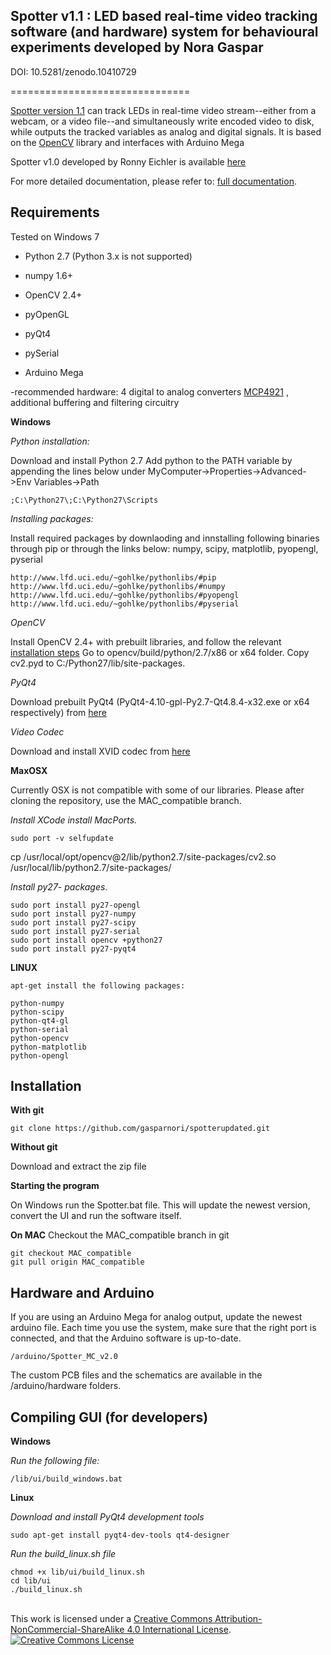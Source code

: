 Spotter v1.1 : LED based real-time video tracking software (and hardware) system for behavioural experiments developed by Nora Gaspar
-----------------------------
DOI: 10.5281/zenodo.10410729

===============================

[Spotter version 1.1](https://github.com/gasparnori/spotterupdated) can track LEDs in real-time video stream--either from a webcam, or a video file--and simultaneously write encoded video to disk, while outputs the tracked variables as analog and digital signals. It is based on the [OpenCV](http://opencv.org/) library and interfaces with Arduino Mega


Spotter v1.0 developed by Ronny Eichler is available [here](https://github.com/wonkoderverstaendige)


For more detailed documentation, please refer to: [full documentation](docs/full_documentation_v1.1.pdf).

Requirements
------------

Tested on Windows 7

- Python 2.7 (Python 3.x is not supported)
- numpy 1.6+
- OpenCV 2.4+
- pyOpenGL
- pyQt4
- pySerial

- Arduino Mega

-recommended hardware: 4 digital to analog converters [MCP4921](http://ww1.microchip.com/downloads/en/devicedoc/21897b.pdf) , additional buffering and filtering circuitry

**Windows**

*Python installation:*

Download and install Python 2.7
Add python to the PATH variable by appending the lines below under MyComputer->Properties->Advanced->Env Variables->Path

    ;C:\Python27\;C:\Python27\Scripts

*Installing packages:*
    
Install required packages by downlaoding and innstalling following binaries through pip or through the links below:
numpy, scipy, matplotlib, pyopengl, pyserial

    http://www.lfd.uci.edu/~gohlke/pythonlibs/#pip
    http://www.lfd.uci.edu/~gohlke/pythonlibs/#numpy
    http://www.lfd.uci.edu/~gohlke/pythonlibs/#pyopengl
    http://www.lfd.uci.edu/~gohlke/pythonlibs/#pyserial

*OpenCV*

Install OpenCV 2.4+ with prebuilt libraries, and follow the relevant [installation steps](https://docs.opencv.org/2.4/doc/tutorials/introduction/windows_install/windows_install.html)
	Go to opencv/build/python/2.7/x86 or x64 folder.
	Copy cv2.pyd to C:/Python27/lib/site-packages.

*PyQt4*

Download prebuilt PyQt4 (PyQt4-4.10-gpl-Py2.7-Qt4.8.4-x32.exe or x64 respectively) from [here](https://sourceforge.net/projects/pyqt/files/PyQt4/PyQt-4.10/)

*Video Codec*

Download and install XVID codec from [here](https://www.xvid.com/download/)

**MaxOSX**

Currently OSX is not compatible with some of our libraries. Please after cloning the repository, use the MAC_compatible branch.

*Install XCode*
*install MacPorts.*
	
	sudo port -v selfupdate

cp /usr/local/opt/opencv@2/lib/python2.7/site-packages/cv2.so /usr/local/lib/python2.7/site-packages/

*Install py27- packages.*

	sudo port install py27-opengl
	sudo port install py27-numpy
	sudo port install py27-scipy
	sudo port install py27-serial
	sudo port install opencv +python27
	sudo port install py27-pyqt4


**LINUX**

    apt-get install the following packages:

    python-numpy
    python-scipy
    python-qt4-gl
    python-serial
    python-opencv
    python-matplotlib
    python-opengl

Installation
------------

**With git**

    git clone https://github.com/gasparnori/spotterupdated.git

**Without git**

Download and extract the zip file

**Starting the program**

On Windows run the Spotter.bat file. This will update the newest version, convert the UI and run the software itself.

**On MAC**
Checkout the MAC_compatible branch in git

	git checkout MAC_compatible
	git pull origin MAC_compatible

Hardware and Arduino
--------------------

If you are using an Arduino Mega for analog output, update the newest arduino file. Each time you use the system, make sure that the right port is connected, and that the Arduino software is up-to-date.
	
	/arduino/Spotter_MC_v2.0

The custom PCB files and the schematics are available in the /arduino/hardware folders.


Compiling GUI (for developers)
-------------

**Windows**

_Run the following file:_

	/lib/ui/build_windows.bat

**Linux**

_Download and install PyQt4 development tools_

	sudo apt-get install pyqt4-dev-tools qt4-designer
	
_Run the build_linux.sh file_

	chmod +x lib/ui/build_linux.sh
	cd lib/ui
	./build_linux.sh



<br />This work is licensed under a <a rel="license" href="http://creativecommons.org/licenses/by-nc-sa/4.0/">Creative Commons Attribution-NonCommercial-ShareAlike 4.0 International License</a>.
<a rel="license" href="http://creativecommons.org/licenses/by-nc-sa/4.0/"><img alt="Creative Commons License" style="border-width:0" src="https://i.creativecommons.org/l/by-nc-sa/4.0/88x31.png" /></a>
